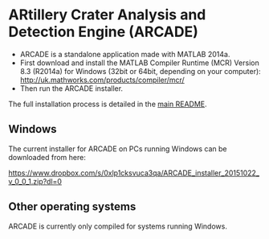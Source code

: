 # ARtillery Crater Analysis and Detection Engine (ARCADE)

* ARCADE is a standalone application made with MATLAB 2014a. 
* First download and install the MATLAB Compiler Runtime (MCR) 
Version 8.3 (R2014a) for Windows (32bit or 64bit, depending on your computer): http://uk.mathworks.com/products/compiler/mcr/ 
* Then run the ARCADE installer.

The full installation process is detailed in the [main README](/README.md).

## Windows

The current installer for ARCADE on PCs running Windows can be downloaded from here:

https://www.dropbox.com/s/0xlp1cksvuca3qa/ARCADE_installer_20151022_v_0_0_1.zip?dl=0

## Other operating systems

ARCADE is currently only compiled for systems running Windows.
